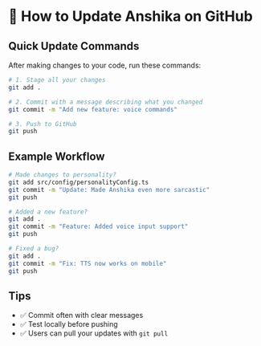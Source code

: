 # 🚀 How to Update Anshika on GitHub

## Quick Update Commands

After making changes to your code, run these commands:

```bash
# 1. Stage all your changes
git add .

# 2. Commit with a message describing what you changed
git commit -m "Add new feature: voice commands"

# 3. Push to GitHub
git push
```

## Example Workflow

```bash
# Made changes to personality? 
git add src/config/personalityConfig.ts
git commit -m "Update: Made Anshika even more sarcastic"
git push

# Added a new feature?
git add .
git commit -m "Feature: Added voice input support"
git push

# Fixed a bug?
git add .
git commit -m "Fix: TTS now works on mobile"
git push
```

## Tips
- ✅ Commit often with clear messages
- ✅ Test locally before pushing
- ✅ Users can pull your updates with `git pull`

